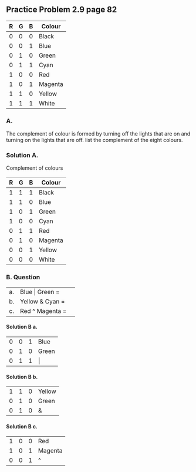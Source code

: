 ## Practice Problem 2.9 page 82


|R|G|B|Colour|
|---|---|---|---|
|0|0|0|Black
|0|0|1|Blue
|0|1|0|Green
|0|1|1|Cyan
|1|0|0|Red
|1|0|1|Magenta
|1|1|0|Yellow
|1|1|1|White

### A.

The complement of colour is formed by turning off the lights that are on and turning on the lights that are off. list the complement of the eight colours.

### Solution A.
Complement of colours

|R|G|B|Colour|
|---|---|---|---|
|1|1|1|Black
|1|1|0|Blue
|1|0|1|Green
|1|0|0|Cyan
|0|1|1|Red
|0|1|0|Magenta
|0|0|1|Yellow
|0|0|0|White

### B. Question


||||
|--|--|--|
|a.|Blue \| Green = ||
|b.|Yellow & Cyan = ||
|c.|Red ^ Magenta = ||


#### Solution B a.
|||||
|---|---|---|---|
|0|0|1|Blue
|0|1|0|Green
|0|1|1|\|

#### Solution B b.
|||||
|---|---|---|---|
|1|1|0|Yellow
|0|1|0|Green
|0|1|0|&

#### Solution B c.
|||||
|---|---|---|---|
|1|0|0|Red
|1|0|1|Magenta
|0|0|1|^